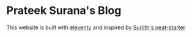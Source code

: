 # Prateek Surana's Blog

This website is built with [eleventy](https://www.11ty.dev/) and inspired by [Surjith's neat-starter](https://github.com/surjithctly/neat-starter)
